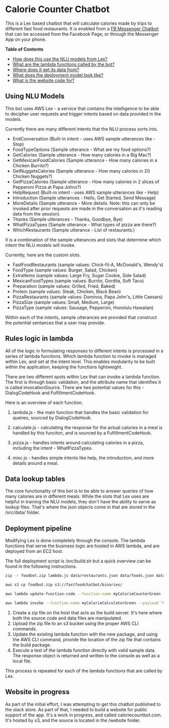 # Calorie Counter Chatbot

This is a Lex based chatbot that will calculate calories made by trips to different fast food restaurants. It is enabled from a [FB Messenger Chatbot](https://www.facebook.com/fastfoodcaloriecounter/) that can be accessed from the Facebook Page, or through the Messenger App on your phone.

**Table of Contents**

- [How does this use the NLU models from Lex?](#using-nlu-models)
- [What are the lambda functions called by the bot?](#rules-logic-in-lambda)
- [Where does it get its data from?](#data-lookup-tables)
- [What does the deployment model look like?](#deployment-pipeline)
- [What is the website code for?](#website-in-progress)

## Using NLU Models
This bot uses AWS Lex - a service that contains the intelligence to be able to decipher user requests and trigger intents based on data provided in the models.

Currently there are many different intents that the NLU process sorts into.
- EndConversation (Built-in intent - uses AWS sample utterances like - Stop)
- FoodTypeOptions (Sample utterance - What are my food options?)
- GetCalories (Sample utterance - How many calories in a Big Mac?)
- GetMexicanFoodCalories (Sample utterance - How many calories in a Chicken Burrito?)
- GetNuggetsCalories (Sample utterance - How many calories in 20 Chicken Nuggets?)
- GetPizzaCalories (Sample utterance - How many calories in 2 slices of Pepperoni Pizza at Papa Johns?)
- HelpRequest (Built-in intent - uses AWS sample utterances like - Help)
- Introduction (Sample utterances - Hello, Get Started, Send Message)
- MoreDetails (Sample utterance - More details. Note: this can only be invoked after prior requests are made in the conversation as it's reading data from the session).
- Thanks (Sample utterances - Thanks, Goodbye, Bye)
- WhatPizzaTypes (Sample utterance - What types of pizza are there?)
- WhichRestaurants (Sample utterance - List of restaurants.)

It is a combination of the sample utterances and slots that determine which intent the NLU models will invoke.

Currently, here are the custom slots.
- FastFoodRestaurants (sample values: Chick-fil-A, McDonald's, Wendy's)
- FoodType (sample values: Burger, Salad, Chicken)
- ExtraItems (sample values: Large Fry, Sugar Cookie, Side Salad)
- MexicanFoodTypes (sample values: Burrito, Gordita, Soft Taco)
- Preparation (sample values: Grilled, Fried, Baked)
- Protein (sample values: Steak, Chicken, Black Bean)
- PizzaRestaurants (sample values: Dominos, Papa John's, Little Caesars)
- PizzaSize (sample values: Small, Medium, Large)
- PizzaType (sample values: Sausage, Pepperoni, Honolulu Hawaiian)

Within each of the intents, sample utterances are provided that construct the potential sentances that a user may provide.

## Rules logic in lambda
All of the logic in formulating responses to different intents is processed in a series of lambda functions. Which lambda function to invoke is managed within Lex, and set at the intent level. This enables modularity to be built within the application, keeping the functions lightweight.

There are two different spots within Lex that can invoke a lambda function. The first is through basic validation, and the attribute name that identifies it is called invocationSource. There are two potential values for this - DialogCodeHook and FulfillmentCodeHook.

Here is an overview of each function.

1) lambda.js - the main function that handles the basic validation for queries, sourced by DialogCodeHook.

2) calculate.js - calculating the response for the actual calories in a meal is handled by this funciton, and is sourced by a FulfillmentCodeHook.

3) pizza.js - handles intents around calculating calories in a pizza, including the intent - WhatPizzaTypes.

4) misc.js - handles simple intents like help, the introduction, and more details around a meal.

## Data lookup tables
The core functionality of this bot is to be able to answer queries of how many calories are in different meals. While the slots that Lex uses are helpful in training the NLU models, they don't have the ability to serve as lookup files. 
That's where the json objects come in that are stored in the /src/data/ folder.

## Deployment pipeline
Modifying Lex is done completely through the console. The lambda functions that serve the business logic are hosted in AWS lambda, and are deployed from an EC2 host.

The full deployment script is /src/build.sh but a quick overview can be found in the following instructions.

```sh
zip -r foodbot.zip lambda.js data/restaurants.json data/foods.json data/drinks.json

aws s3 cp foodbot.zip s3://fastfoodchatbot/binaries/

aws lambda update-function-code --function-name myCalorieCounterGreen --s3-bucket fastfoodchatbot --s3-key binaries/foodbot.zip

aws lambda invoke --function-name myCalorieCalculatorGreen --payload "$request" testOutput.json
```

1) Create a zip file on the host that acts as the build server. It's here where both the source code and data files are manipulated.
2) Upload the zip file to an s3 bucket using the proper AWS CLI commands.
3) Update the existing lambda function with the new package, and using the AWS CLI command, provide the location of the zip file that contains the build package.
4) Execute a test of the lambda function directly with valid sample data. The response object is returned and written to the console as well as a local file.

This process is repeated for each of the lambda functions that are called by Lex.

## Website in progress
As part of the initial effort, I was attempting to get this chatbot published to the slack store. As part of that, I needed to build a website for public support of the app. It's a work in progress, and called caloriecountbot.com. It's hosted by s3, and the source is located in the /website folder.


